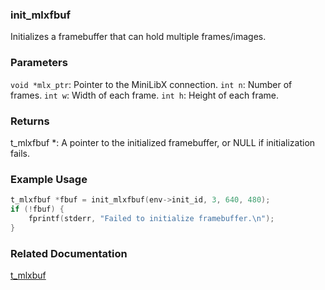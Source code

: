 ### init_mlxfbuf
Initializes a framebuffer that can hold multiple frames/images.

### Parameters
`void *mlx_ptr`: Pointer to the MiniLibX connection.
`int n`: Number of frames.
`int w`: Width of each frame.
`int h`: Height of each frame.

### Returns
t_mlxfbuf *: A pointer to the initialized framebuffer, or NULL if initialization fails.

### Example Usage
```c
t_mlxfbuf *fbuf = init_mlxfbuf(env->init_id, 3, 640, 480);
if (!fbuf) {
    fprintf(stderr, "Failed to initialize framebuffer.\n");
}
```

### Related Documentation
[t_mlxbuf](./t_mlxbuf.md)
